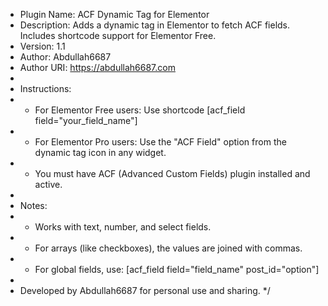  * Plugin Name: ACF Dynamic Tag for Elementor
 * Description: Adds a dynamic tag in Elementor to fetch ACF fields. Includes shortcode support for Elementor Free.
 * Version: 1.1
 * Author: Abdullah6687
 * Author URI: https://abdullah6687.com
 *
 * Instructions:
 * - For Elementor Free users: Use shortcode [acf_field field="your_field_name"]
 * - For Elementor Pro users: Use the "ACF Field" option from the dynamic tag icon in any widget.
 * - You must have ACF (Advanced Custom Fields) plugin installed and active.
 *
 * Notes:
 * - Works with text, number, and select fields.
 * - For arrays (like checkboxes), the values are joined with commas.
 * - For global fields, use: [acf_field field="field_name" post_id="option"]
 *
 * Developed by Abdullah6687 for personal use and sharing.
 */
